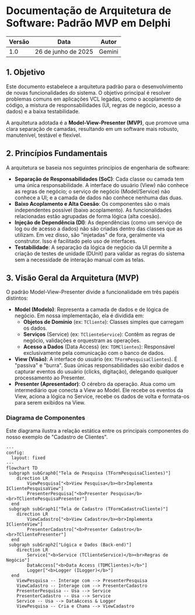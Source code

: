 # Documentação de Arquitetura de Software: Padrão MVP em Delphi

| Versão | Data | Autor |
|-|-|-|
| 1.0 | 26 de junho de 2025 | Gemini |

## 1. Objetivo
Este documento estabelece a arquitetura padrão para o desenvolvimento de novas funcionalidades do sistema. O objetivo principal é resolver problemas comuns em aplicações VCL legadas, como o acoplamento de código, a mistura de responsabilidades (UI, regras de negócio, acesso a dados) e a baixa testabilidade.

A arquitetura adotada é a **Model-View-Presenter (MVP)**, que promove uma clara separação de camadas, resultando em um software mais robusto, manutenível, testável e flexível.

## 2. Princípios Fundamentais
A arquitetura se baseia nos seguintes princípios de engenharia de software:

- **Separação de Responsabilidades (SoC)**: Cada classe ou camada tem uma única responsabilidade. A interface do usuário (View) não conhece as regras de negócio; o serviço de negócio (Model/Service) não conhece a UI; e a camada de dados não conhece nenhuma das duas.
- **Baixo Acoplamento e Alta Coesão**: Os componentes são o mais independentes possível (baixo acoplamento). As funcionalidades relacionadas estão agrupadas de forma lógica (alta coesão).
- **Injeção de Dependência (DI)**: As dependências (como um serviço de log ou de acesso a dados) não são criadas dentro das classes que as utilizam. Em vez disso, são "injetadas" de fora, geralmente via construtor. Isso é facilitado pelo uso de interfaces.
- **Testabilidade**: A separação da lógica de negócio da UI permite a criação de testes de unidade (DUnit) para validar as regras do sistema sem a necessidade de interação manual com as telas.

## 3. Visão Geral da Arquitetura (MVP)
O padrão Model-View-Presenter divide a funcionalidade em três papéis distintos:

- **Model (Modelo)**: Representa a camada de dados e de lógica de negócio. Em nossa implementação, ela é dividida em:
  - **Objetos de Domínio** (ex: `TCliente`): Classes simples que carregam os dados.
  - **Serviços** (Service) (ex: `TClienteService`): Contêm as regras de negócio, validações e orquestram as operações.  
  - **Acesso a Dados** (Data Access) (ex: `TDMClientes`): Responsável exclusivamente pela comunicação com o banco de dados.
- **View (Visão)**: A interface do usuário (ex: `TFormPesquisaClientes`). É "passiva" e "burra". Suas únicas responsabilidades são exibir dados e capturar eventos do usuário (clicks, digitação), delegando qualquer processamento ao Presenter.
- **Presenter (Apresentador)**: O cérebro da operação. Atua como um intermediário que conecta a View ao Model. Ele recebe os eventos da View, aciona a lógica no Service, recebe os dados de volta e formata-os para serem exibidos na View.

### Diagrama de Componentes
Este diagrama ilustra a relação estática entre os principais componentes do nosso exemplo de "Cadastro de Clientes".

```mermaid
---
config:
  layout: fixed
---
flowchart TD
 subgraph subGraph0["Tela de Pesquisa (TFormPesquisaClientes)"]
    direction LR
        ViewPesquisa["<b>View Pesquisa</b><br>Implementa IClientePesquisaView"]
        PresenterPesquisa["<b>Presenter Pesquisa</b><br>TClientePesquisaPresenter"]
  end
 subgraph subGraph1["Tela de Cadastro (TFormCadastroCliente)"]
    direction LR
        ViewCadastro["<b>View Cadastro</b><br>Implementa IClienteView"]
        PresenterCadastro["<b>Presenter Cadastro</b><br>TClientePresenter"]
  end
 subgraph subGraph2["Lógica e Dados (Back-end)"]
    direction LR
        Service["<b>Service (TClienteService)</b><br>Regras de Negócio"]
        DataAccess["<b>Data Access (TDMClientes)</b>"]
        Logger["<b>Logger (ILogger)</b>"]
  end
    ViewPesquisa -- Interage com --> PresenterPesquisa
    ViewCadastro -- Interage com --> PresenterCadastro
    PresenterPesquisa -- Usa --> Service
    PresenterCadastro -- Usa --> Service
    Service -- Usa --> DataAccess & Logger
    ViewPesquisa -- Cria e Chama --> ViewCadastro
```
